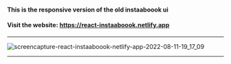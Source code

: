#### This is the responsive version of the old instaaboook ui
#### Visit the website: https://react-instaaboook.netlify.app

***
![screencapture-react-instaaboook-netlify-app-2022-08-11-19_17_09](https://user-images.githubusercontent.com/70688937/184148428-6e4f9ecf-9834-48dd-b235-1437c4eebfbe.png)
***

